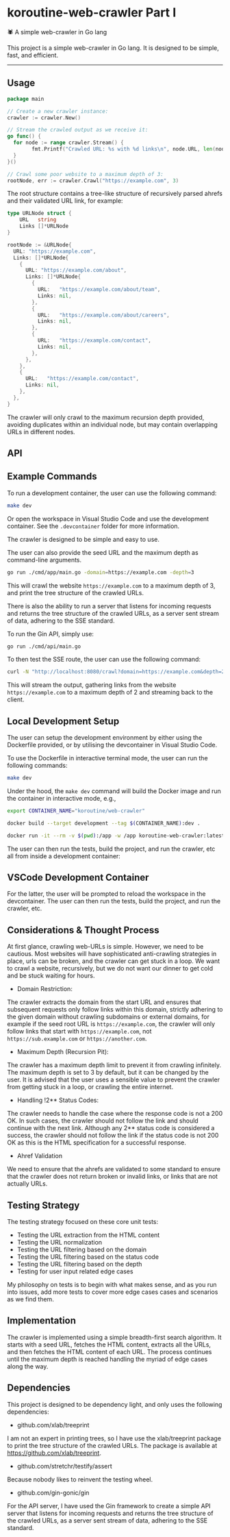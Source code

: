 # koroutine-web-crawler Part I

🕷️ A simple web-crawler in Go lang

This project is a simple web-crawler in Go lang. It is designed to be simple, fast, and efficient.

---

## Usage

```go
package main

// Create a new crawler instance:
crawler := crawler.New()

// Stream the crawled output as we receive it:
go func() {
  for node := range crawler.Stream() {
		fmt.Printf("Crawled URL: %s with %d links\n", node.URL, len(node.Links))
  }
}()

// Crawl some poor website to a maximum depth of 3:
rootNode, err := crawler.Crawl("https://example.com", 3)
```

The root structure contains a tree-like structure of recursively parsed ahrefs and their validated URL link, for example:

```go
type URLNode struct {
	URL   string
	Links []*URLNode
}

rootNode := &URLNode{
  URL: "https://example.com",
  Links: []*URLNode{
    {
      URL: "https://example.com/about",
      Links: []*URLNode{
        {
          URL:   "https://example.com/about/team",
          Links: nil,
        },
        {
          URL:   "https://example.com/about/careers",
          Links: nil,
        },
        {
          URL:   "https://example.com/contact",
          Links: nil,
        },
      },
    },
    {
      URL:   "https://example.com/contact",
      Links: nil,
    },
  },
}
```

The crawler will only crawl to the maximum recursion depth provided, avoiding duplicates within an individual node, but may contain overlapping URLs in different nodes.

## API

## Example Commands

To run a development container, the user can use the following command:

```bash
make dev
```

Or open the workspace in Visual Studio Code and use the development container. See the `.devcontainer` folder for more information.

The crawler is designed to be simple and easy to use. 

The user can also provide the seed URL and the maximum depth as command-line arguments.

```bash
go run ./cmd/app/main.go -domain=https://example.com -depth=3
```

This will crawl the website `https://example.com` to a maximum depth of 3, and print the tree structure of the crawled URLs.

There is also the ability to run a server that listens for incoming requests and returns the tree structure of the crawled URLs, as a server sent stream of data, adhering to the SSE standard.

To run the Gin API, simply use: 

```bash
go run ./cmd/api/main.go
```

To then test the SSE route, the user can use the following command:

```bash
curl -N "http://localhost:8080/crawl?domain=https://example.com&depth=2"
```

This will stream the output, gathering links from the website `https://example.com` to a maximum depth of 2 and streaming back to the client.

## Local Development Setup

The user can setup the development environment by either using the Dockerfile provided, or by utilising the devcontainer in Visual Studio Code.

To use the Dockerfile in interactive terminal mode, the user can run the following commands:

```bash
make dev
```

Under the hood, the `make dev` command will build the Docker image and run the container in interactive mode, e.g.,

```bash
export CONTAINER_NAME="koroutine/web-crawler"

docker build --target development --tag $(CONTAINER_NAME):dev .

docker run -it --rm -v $(pwd):/app -w /app koroutine-web-crawler:latest
```

The user can then run the tests, build the project, and run the crawler, etc all from inside a development container:

## VSCode Development Container

For the latter, the user will be prompted to reload the workspace in the devcontainer. The user can then run the tests, build the project, and run the crawler, etc.

## Considerations & Thought Process

At first glance, crawling web-URLs is simple. However, we need to be cautious. Most websites will have sophisticated anti-crawling strategies in place, urls can be broken, and the crawler can get stuck in a loop. We want to crawl a website, recursively, but we do not want our dinner to get cold and be stuck waiting for hours. 

- Domain Restriction: 

The crawler extracts the domain from the start URL and ensures that subsequent requests only follow links within this domain, strictly adhering to the given domain without crawling subdomains or external domains, for example if the seed root URL is `https://example.com`, the crawler will only follow links that start with `https://example.com`, not `https://sub.example.com` or `https://another.com`.

- Maximum Depth (Recursion Pit):

The crawler has a maximum depth limit to prevent it from crawling infinitely. The maximum depth is set to 3 by default, but it can be changed by the user. It is advised that the user uses a sensible value to prevent the crawler from getting stuck in a loop, or crawling the entire internet.

- Handling !2** Status Codes:

The crawler needs to handle the case where the response code is not a 200 OK. In such cases, the crawler should not follow the link and should continue with the next link. Although any 2** status code is considered a success, the crawler should not follow the link if the status code is not 200 OK as this is the HTML specification for a successful response.

- Ahref Validation

We need to ensure that the ahrefs are validated to some standard to ensure that the crawler does not return broken or invalid links, or links that are not actually URLs.

## Testing Strategy

The testing strategy focused on these core unit tests:

- Testing the URL extraction from the HTML content
- Testing the URL normalization
- Testing the URL filtering based on the domain
- Testing the URL filtering based on the status code
- Testing the URL filtering based on the depth
- Testing for user input related edge cases

My philosophy on tests is to begin with what makes sense, and as you run into issues, add more tests to cover more edge cases cases and scenarios as we find them.

## Implementation

The crawler is implemented using a simple breadth-first search algorithm. It starts with a seed URL, fetches the HTML content, extracts all the URLs, and then fetches the HTML content of each URL. The process continues until the maximum depth is reached handling the myriad of edge cases along the way.

## Dependencies

This project is designed to be dependency light, and only uses the following dependencies:

- github.com/xlab/treeprint

I am not an expert in printing trees, so I have use the xlab/treeprint package to print the tree structure of the crawled URLs. The package is available at https://github.com/xlab/treeprint.

- github.com/stretchr/testify/assert

Because nobody likes to reinvent the testing wheel.

- github.com/gin-gonic/gin

For the API server, I have used the Gin framework to create a simple API server that listens for incoming requests and returns the tree structure of the crawled URLs, as a server sent stream of data, adhering to the SSE standard.